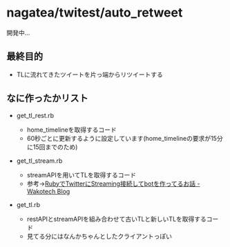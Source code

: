 # nagatea/twitest/auto_retweet

開発中...

## 最終目的
- TLに流れてきたツイートを片っ端からリツイートする


## なに作ったかリスト

- get_tl\_rest.rb

    - home_timelineを取得するコード
    - 60秒ごとに更新するように設定しています(home_timelineの要求が15分に15回までのため)


- get_tl\_stream.rb

    - streamAPIを用いてTLを取得するコード
    - 参考→[RubyでTwitterにStreaming接続してbotを作ってるお話 - Wakotech Blog](http://yutaszk23.hatenadiary.jp/entry/2014/06/05/142337)

- get_tl.rb

    - restAPIとstreamAPIを組み合わせて古いTLと新しいTLを取得するコード
    - 見てる分にはなんかちゃんとしたクライアントっぽい